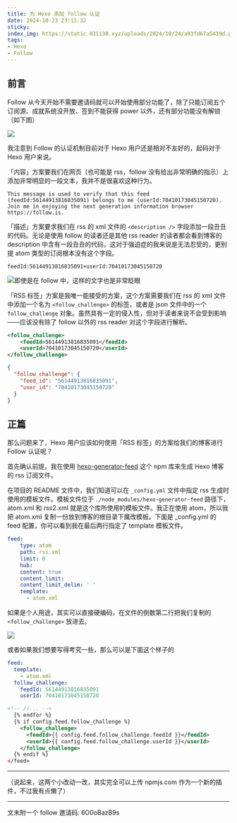 ```yaml
---
title: 为 Hexo 添加 follow 认证
date: 2024-10-23 23:11:32
sticky:
index_img: https://static.031130.xyz/uploads/2024/10/24/a93fd67a5419d.png
tags:
- Hexo
- Follow
---
```


## 前言

Follow 从今天开始不需要邀请码就可以开始使用部分功能了，除了只能订阅五个订阅源、成就系统没开放、签到不能获得 power 以外，还有部分功能没有解锁（如下图）

![](https://static.031130.xyz/uploads/2024/10/23/d3a69a7bcde58.webp)

我注意到 Follow 的认证机制目前对于 Hexo 用户还是相对不友好的，起码对于 Hexo 用户来说。

「内容」方案要我们在网页（也可能是 rss，follow 没有给出非常明确的指示）上添加非常明显的一段文本，我并不是很喜欢这种行为。

```
This message is used to verify that this feed (feedId:56144913816835091) belongs to me (userId:70410173045150720). Join me in enjoying the next generation information browser https://follow.is.
```

「描述」方案要求我们在 rss 的 xml 文件的 `<description />` 字段添加一段丑丑的代码。无论是使用 follow 的读者还是其他 rss reader 的读者都会看到博客的 description 中含有一段丑丑的代码，这对于强迫症的我来说是无法忍受的，更别提 atom 类型的订阅根本没有这个字段。

```
feedId:56144913816835091+userId:70410173045150720
```

![即使是在 follow 中，这样的文字也是非常眨眼](https://static.031130.xyz/uploads/2024/10/23/10dfda54f4dcc.webp)

「RSS 标签」方案是我唯一能接受的方案，这个方案需要我们在 rss 的 xml 文件中添加一个名为 `<follow_challenge>` 的标签，或者是 json 文件中的一个 `follow_challenge` 对象。虽然具有一定的侵入性，但对于读者来说不会受到影响——应该没有除了 follow 以外的 rss reader 对这个字段进行解析。

```xml
<follow_challenge>
    <feedId>56144913816835091</feedId>
    <userId>70410173045150720</userId>
</follow_challenge>
```

```json
{
  "follow_challenge": {
    "feed_id": "56144913816835091",
    "user_id": "70410173045150720"
  }
}
```

## 正篇

那么问题来了，Hexo 用户应该如何使用「RSS 标签」的方案给我们的博客进行 Follow 认证呢？

首先确认前提，我在使用 [hexo-generator-feed](https://github.com/hexojs/hexo-generator-feed) 这个 npm 库来生成 Hexo 博客的 rss 订阅文件。

在项目的 README 文件中，我们知道可以在 `_config.yml` 文件中指定 rss 生成时使用的模板文件。模板文件位于 `./node_modules/hexo-generator-feed` 路径下，atom.xml 和 rss2.xml 就是这个库所使用的模板文件。我正在使用 atom，所以我把 atom.xml 复制一份放到博客的根目录下魔改模板。下面是 _config.yml 的 feed 配置，你可以看到我在最后两行指定了 template 模板文件。

```yml
feed:
    type: atom
    path: rss.xml
    limit: 0
    hub:
    content: true
    content_limit:
    content_limit_delim: ' '
    template:
      - atom.xml
```

如果是个人用途，其实可以直接硬编码，在文件的倒数第二行把我们复制的 `<follow_challenge>` 放进去。

![](https://static.031130.xyz/uploads/2024/10/23/fae341d7985ea.webp)

或者如果我们想要写得考究一些，那么可以是下面这个样子的

```yml
feed:
  template:
    - atom.xml
  follow_challenge:
    feedId: 56144913816835091
    userId: 70410173045150720
```

```xml
<!-- //... -->
  {% endfor %}
  {% if config.feed.follow_challenge %}
    <follow_challenge>
      <feedId>{{ config.feed.follow_challenge.feedId }}</feedId>
      <userId>{{ config.feed.follow_challenge.userId }}</userId>
    </follow_challenge>
  {% endif %}
</feed>
```

***

（说起来，这两个小改动一改，其实完全可以上传 npmjs.com 作为一个新的插件，不过我有点懒了）

***

文末附一个 follow 邀请码: <span class="heimu">6O0oBazB9s</span>

